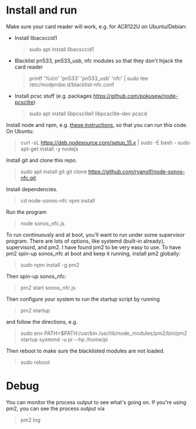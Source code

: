 # Install and run

Make sure your card reader will work, e.g. for ACR122U on Ubuntu/Debian:

 * Install libacsccid1
   > sudo apt install libacsccid1
 * Blacklist pn533, pn533_usb, nfc modules so that they don't hijack the card reader
   > printf '%s\n' 'pn533' 'pn533_usb' 'nfc' | sudo tee /etc/modprobe.d/blacklist-nfc.conf 
 * Install pcsc stuff (e.g. packages https://github.com/pokusew/node-pcsclite)
   > sudo apt install libpcsclite1 libpcsclite-dev pcscd

Install node and npm, e.g. [these instructions](https://github.com/nodesource/distributions/blob/master/README.md), 
so that you can run this code. On Ubuntu:

> curl -sL https://deb.nodesource.com/setup_15.x | sudo -E bash -
> sudo apt-get install -y nodejs

Install git and clone this repo.

> sudo apt install git
> git clone https://github.com/ryanolf/node-sonos-nfc.git

Install dependencies.
> cd node-sonos-nfc
> npm install

Run the program
> node sonos_nfc.js

To run continuously and at boot, you'll want to run under some supervisor program. 
There are lots of options, like systemd (built-in already), supervisord, and pm2.
I have found pm2 to be very easy to use. To have pm2 spin-up sonos_nfc at boot and keep it
running, install pm2 globally:

> sudo npm install -g pm2

Then spin-up sonos_nfc:

> pm2 start sonos_nfc.js

Then configure your system to run the startup script by running

> pm2 startup

and follow the directions, e.g.

> sudo env PATH=$PATH:/usr/bin /usr/lib/node_modules/pm2/bin/pm2 startup systemd -u pi --hp /home/pi

Then reboot to make sure the blacklisted modules are not loaded.

> sudo reboot

# Debug

You can monitor the process output to see what's going on. If you're using pm2, you can see the process output via

> pm2 log



